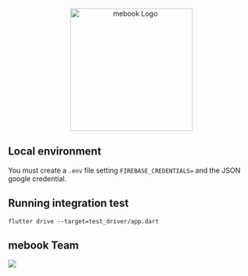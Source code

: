 <br/>

<p align="center">
    <img
      alt="mebook Logo"
      src="https://drive.google.com/uc?export=view&id=1s9YpkGYymQILoJdrk3YMzC-qkUxG8iQL"
      width="250"
    />
</p>


## Local environment

You must create a `.env` file setting `FIREBASE_CREDENTIALS=` and the JSON google credential.

## Running integration test
```
flutter drive --target=test_driver/app.dart
```


## mebook Team
<a href = "https://github.com/atedesch1/mebook/graphs/contributors">
<img src = "https://contrib.rocks/image?repo=atedesch1/mebook"/>
</a> 
